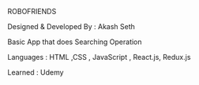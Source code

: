 ROBOFRIENDS 

Designed & Developed By : Akash Seth

Basic App that does Searching Operation 

Languages : HTML ,CSS , JavaScript , React.js, Redux.js

Learned : Udemy
